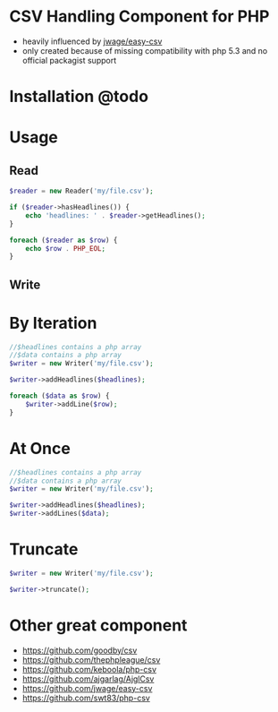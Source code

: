 # CSV Handling Component for PHP

* heavily influenced by [jwage/easy-csv](https://github.com/jwage/easy-csv)
* only created because of missing compatibility with php 5.3 and no official packagist support

# Installation @todo

# Usage

## Read

```php
$reader = new Reader('my/file.csv');

if ($reader->hasHeadlines()) {
    echo 'headlines: ' . $reader->getHeadlines();
}

foreach ($reader as $row) {
    echo $row . PHP_EOL;
}
```

## Write

# By Iteration

```php
//$headlines contains a php array
//$data contains a php array
$writer = new Writer('my/file.csv');

$writer->addHeadlines($headlines);

foreach ($data as $row) {
    $writer->addLine($row);
}
```

# At Once

```php
//$headlines contains a php array
//$data contains a php array
$writer = new Writer('my/file.csv');

$writer->addHeadlines($headlines);
$writer->addLines($data);
```

# Truncate

```php
$writer = new Writer('my/file.csv');

$writer->truncate();
```

# Other great component

* https://github.com/goodby/csv
* https://github.com/thephpleague/csv
* https://github.com/keboola/php-csv
* https://github.com/ajgarlag/AjglCsv
* https://github.com/jwage/easy-csv
* https://github.com/swt83/php-csv
